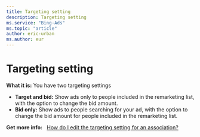 ```yaml
---
title: Targeting setting
description: Targeting setting
ms.service: "Bing-Ads"
ms.topic: "article"
author: eric-urban
ms.author: eur
---
```


# Targeting setting

**What it is:**  You have two targeting settings

- **Target and bid:**  Show ads only to people included in the remarketing list, with the option to change the bid amount.
- **Bid only:**  Show ads to people searching for your ad, with the option to change the bid amount for people included in the remarketing list.

**Get more info:**     &nbsp;    [How do I edit the targeting setting for an association?](../hlp_BA_CONC_Audiences_TargetSettings.md)


